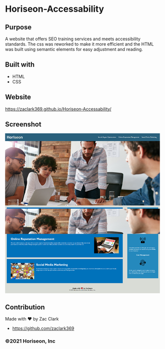 # Horiseon-Accessability

## Purpose
A website that offers SEO training services and meets
accessibility standards. The css was reworked to make it 
more efficient and the HTML was built using semantic elements 
for easy adjustment and reading.


## Built with
* HTML
* CSS

## Website
https://zaclark369.github.io/Horiseon-Accessability/

## Screenshot
   ![screenshot of the website](Develop\assets\images\screen-capture.png)
  

## Contribution
Made with ❤️ by Zac Clark
* https://github.com/zaclark369

### ©️2021 Horiseon, Inc
